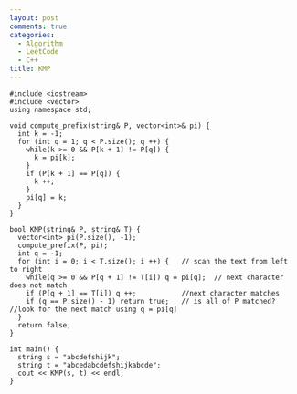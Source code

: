 ```yaml
---
layout: post
comments: true
categories: 
  - Algorithm
  - LeetCode
  - C++
title: KMP
---
```


    #include <iostream>
    #include <vector>
    using namespace std;

    void compute_prefix(string& P, vector<int>& pi) {
      int k = -1;
      for (int q = 1; q < P.size(); q ++) {
        while(k >= 0 && P[k + 1] != P[q]) {
          k = pi[k];
        }
        if (P[k + 1] == P[q]) {
          k ++;
        }
        pi[q] = k;
      }
    }

    bool KMP(string& P, string& T) {
      vector<int> pi(P.size(), -1);
      compute_prefix(P, pi);
      int q = -1;
      for (int i = 0; i < T.size(); i ++) {   // scan the text from left to right
        while(q >= 0 && P[q + 1] != T[i]) q = pi[q];  // next character does not match
        if (P[q + 1] == T[i]) q ++;           //next character matches
        if (q == P.size() - 1) return true;   // is all of P matched? //look for the next match using q = pi[q]
      }
      return false;
    }

    int main() {
      string s = "abcdefshijk";
      string t = "abcedabcdefshijkabcde";
      cout << KMP(s, t) << endl;
    }
